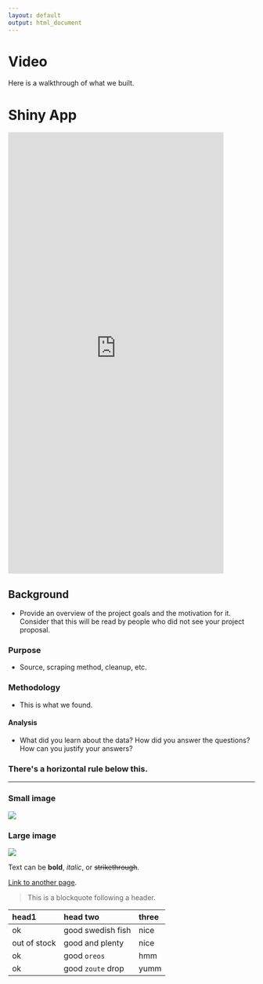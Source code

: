 ```yaml
---
layout: default
output: html_document
---
```


# [](#header-1)Video

Here is a walkthrough of what we built. 

# Shiny App

<iframe src="https://twitter260.shinyapps.io/wordcloudapp/" style="border: none; width: 440px; height: 900px"></iframe>


## [](#header-2)Background
* Provide an overview of the project goals and the motivation for it. Consider that this will be read by people who did not see your project proposal.

### Purpose
* Source, scraping method, cleanup, etc.

### Methodology
* This is what we found.

#### [](#header-4)Analysis
* What did you learn about the data? How did you answer the questions? How can you justify your answers?


### There's a horizontal rule below this.

* * *


### Small image

![](https://assets-cdn.github.com/images/icons/emoji/octocat.png)

### Large image

![](https://guides.github.com/activities/hello-world/branching.png)


Text can be **bold**, _italic_, or ~~strikethrough~~.

[Link to another page](another-page).

> This is a blockquote following a header.

| head1        | head two          | three |
|:-------------|:------------------|:------|
| ok           | good swedish fish | nice  |
| out of stock | good and plenty   | nice  |
| ok           | good `oreos`      | hmm   |
| ok           | good `zoute` drop | yumm  |

